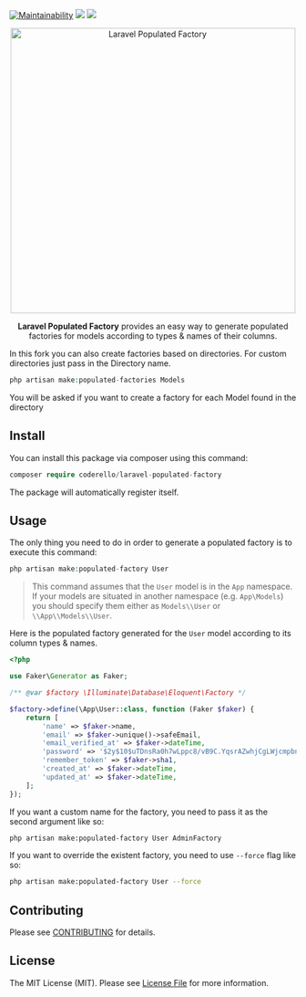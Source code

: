 [![Maintainability](https://api.codeclimate.com/v1/badges/4345ff2db5a328125e41/maintainability)](https://codeclimate.com/github/j3rrey/laravel-populated-factory/maintainability)
<a href="https://codeclimate.com/github/j3rrey/laravel-populated-factory/test_coverage"><img src="https://api.codeclimate.com/v1/badges/4345ff2db5a328125e41/test_coverage" /></a>
<a href="https://opensource.org/licenses/MIT"><img src="https://img.shields.io/github/license/hyperium/hyper.svg" /></a>


<p align="center"><img alt="Laravel Populated Factory" src="https://i.imgur.com/OEiucXg.png" width="500"></p>

<p align="center"><b>Laravel Populated Factory</b> provides an easy way to generate populated factories for models according to types & names of their columns.</p>

In this fork you can also create factories based on directories.
For custom directories just pass in the Directory name.

```php
php artisan make:populated-factories Models
```

You will be asked if you want to create a factory for each Model found in the directory

## Install

You can install this package via composer using this command:

```php
composer require coderello/laravel-populated-factory
```

The package will automatically register itself.

## Usage

The only thing you need to do in order to generate a populated factory is to execute this command:

```php
php artisan make:populated-factory User
```

> This command assumes that the `User` model is in the `App` namespace. If your models are situated in another namespace (e.g. `App\Models`) you should specify them either as `Models\\User` or `\\App\\Models\\User`.

Here is the populated factory generated for the `User` model according to its column types & names.

```php
<?php

use Faker\Generator as Faker;

/** @var $factory \Illuminate\Database\Eloquent\Factory */

$factory->define(\App\User::class, function (Faker $faker) {
    return [
        'name' => $faker->name,
        'email' => $faker->unique()->safeEmail,
        'email_verified_at' => $faker->dateTime,
        'password' => '$2y$10$uTDnsRa0h7wLppc8/vB9C.YqsrAZwhjCgLWjcmpbndTmyo1k5tbRC',
        'remember_token' => $faker->sha1,
        'created_at' => $faker->dateTime,
        'updated_at' => $faker->dateTime,
    ];
});
```

If you want a custom name for the factory, you need to pass it as the second argument like so:

```bash
php artisan make:populated-factory User AdminFactory
```

If you want to override the existent factory, you need to use `--force` flag like so:

```bash
php artisan make:populated-factory User --force
```

## Contributing

Please see [CONTRIBUTING](CONTRIBUTING.md) for details.

## License

The MIT License (MIT). Please see [License File](LICENSE.md) for more information.
